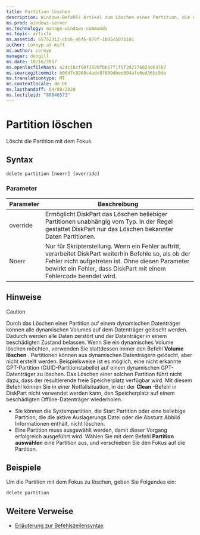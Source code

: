 ```yaml
---
title: Partition löschen
description: Windows-Befehls Artikel zum Löschen einer Partition, die die Partition mit dem Fokus löscht.
ms.prod: windows-server
ms.technology: manage-windows-commands
ms.topic: article
ms.assetid: 65752312-cb16-46f6-870f-1b95c507b101
author: coreyp-at-msft
ms.author: coreyp
manager: dongill
ms.date: 10/16/2017
ms.openlocfilehash: a24c18cf98f2899fbb57f1f5f2d2776824d637b7
ms.sourcegitcommit: b00d7c8968c4adc8f699dbee694afe6ed36bc9de
ms.translationtype: MT
ms.contentlocale: de-DE
ms.lasthandoff: 04/08/2020
ms.locfileid: "80846573"
---
```

# <a name="delete-partition"></a>Partition löschen

Löscht die Partition mit dem Fokus.

## <a name="syntax"></a>Syntax

```
delete partition [noerr] [override]
```

### <a name="parameters"></a>Parameter

|Parameter|Beschreibung|
|---------|-----------|
|override|Ermöglicht DiskPart das Löschen beliebiger Partitionen unabhängig vom Typ. In der Regel gestattet DiskPart nur das Löschen bekannter Daten Partitionen.|
|Noerr|Nur für Skripterstellung. Wenn ein Fehler auftritt, verarbeitet DiskPart weiterhin Befehle so, als ob der Fehler nicht aufgetreten ist. Ohne diesen Parameter bewirkt ein Fehler, dass DiskPart mit einem Fehlercode beendet wird.|

## <a name="remarks"></a>Hinweise

> [!CAUTION]
> Durch das Löschen einer Partition auf einem dynamischen Datenträger können alle dynamischen Volumes auf dem Datenträger gelöscht werden. Dadurch werden alle Daten zerstört und der Datenträger in einem beschädigten Zustand belassen. Wenn Sie ein dynamisches Volume löschen möchten, verwenden Sie stattdessen immer den Befehl **Volume löschen** . Partitionen können aus dynamischen Datenträgern gelöscht, aber nicht erstellt werden. Beispielsweise ist es möglich, eine nicht erkannte GPT-Partition (GUID-Partitionstabelle) auf einem dynamischen GPT-Datenträger zu löschen. Das Löschen einer solchen Partition führt nicht dazu, dass der resultierende freie Speicherplatz verfügbar wird. Mit diesem Befehl können Sie in einer Notfallsituation, in der der **Clean** -Befehl in DiskPart nicht verwendet werden kann, den Speicherplatz auf einem beschädigten Offline-Datenträger wiederholen.
> -   Sie können die Systempartition, die Start Partition oder eine beliebige Partition, die die aktive Auslagerungs Datei oder die Absturz Abbild Informationen enthält, nicht löschen.
> -   Eine Partition muss ausgewählt werden, damit dieser Vorgang erfolgreich ausgeführt wird. Wählen Sie mit dem Befehl **Partition auswählen** eine Partition aus, und verschieben Sie den Fokus auf die Partition.

## <a name="examples"></a><a name=BKMK_examples></a>Beispiele

Um die Partition mit dem Fokus zu löschen, geben Sie Folgendes ein:
```
delete partition
```

## <a name="additional-references"></a>Weitere Verweise

- [Erläuterung zur Befehlszeilensyntax](command-line-syntax-key.md)

